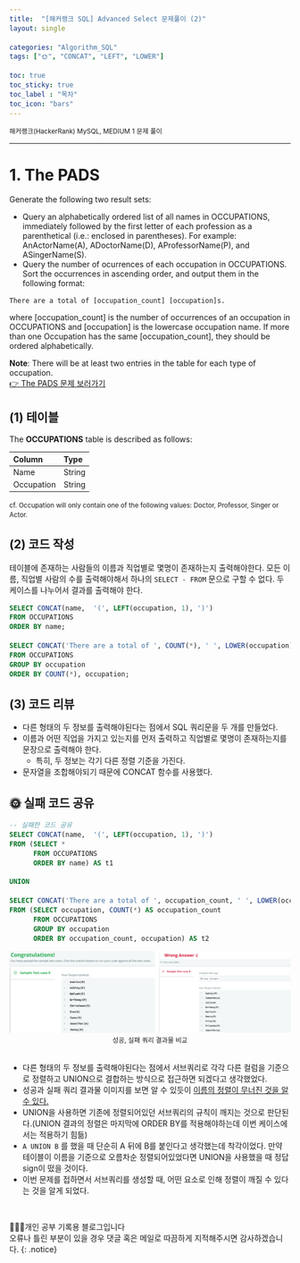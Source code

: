```yaml
---
title:  "[해커랭크 SQL] Advanced Select 문제풀이 (2)"
layout: single

categories: "Algorithm_SQL"
tags: ["🌞", "CONCAT", "LEFT", "LOWER"]

toc: true
toc_sticky: true
toc_label : "목차"
toc_icon: "bars"
---
```


<small>해커랭크(HackerRank) MySQL, MEDIUM 1 문제 풀이</small>

***

# 1. The PADS
Generate the following two result sets:

- Query an alphabetically ordered list of all names in OCCUPATIONS, immediately followed by the first letter of each profession as a parenthetical (i.e.: enclosed in parentheses). For example: AnActorName(A), ADoctorName(D), AProfessorName(P), and ASingerName(S).
- Query the number of ocurrences of each occupation in OCCUPATIONS. Sort the occurrences in ascending order, and output them in the following format:

```
There are a total of [occupation_count] [occupation]s.
```
where [occupation_count] is the number of occurrences of an occupation in OCCUPATIONS and [occupation] is the lowercase occupation name. If more than one Occupation has the same [occupation_count], they should be ordered alphabetically.

**Note**: There will be at least two entries in the table for each type of occupation.<br>
[👉 The PADS 문제 보러가기](https://www.hackerrank.com/challenges/the-pads/problem?isFullScreen=true)


## (1) 테이블
The **OCCUPATIONS** table is described as follows:

| Column | Type |
|:-------|:-----|
| Name | String |
| Occupation | String |

<small>cf. Occupation will only contain one of the following values: Doctor, Professor, Singer or Actor.</small>

## (2) 코드 작성
테이블에 존재하는 사람들의 이름과 직업별로 몇명이 존재하는지 출력해야한다. 모든 이름, 직업별 사람의 수를 출력해야해서 하나의 ```SELECT - FROM``` 문으로 구할 수 없다. 두 케이스를 나누어서 결과를 출력해야 한다.

```sql
SELECT CONCAT(name,  '(', LEFT(occupation, 1), ')')
FROM OCCUPATIONS 
ORDER BY name;

SELECT CONCAT('There are a total of ', COUNT(*), ' ', LOWER(occupation), 's.')
FROM OCCUPATIONS 
GROUP BY occupation
ORDER BY COUNT(*), occupation;
```

## (3) 코드 리뷰
- 다른 형태의 두 정보를 출력해야된다는 점에서 SQL 쿼리문을 두 개를 만들었다.
- 이름과 어떤 직업을 가지고 있는지를 먼저 출력하고 직업별로 몇명이 존재하는지를 문장으로 출력해야 한다.
  - 특히, 두 정보는 각기 다른 정렬 기준을 가진다.
- 문자열을 조합해야되기 때문에 CONCAT 함수를 사용했다.


## 🌞 실패 코드 공유
```sql
-- 실패한 코드 공유
SELECT CONCAT(name,  '(', LEFT(occupation, 1), ')')
FROM (SELECT * 
      FROM OCCUPATIONS 
      ORDER BY name) AS t1

UNION

SELECT CONCAT('There are a total of ', occupation_count, ' ', LOWER(occupation), 's.')
FROM (SELECT occupation, COUNT(*) AS occupation_count 
      FROM OCCUPATIONS 
      GROUP BY occupation
      ORDER BY occupation_count, occupation) AS t2
```

<div style="text-align : center;">
<img src="/assets/images/algorithm/hackerrank_11_1.png">
</div>
<center><small>성공, 실패 쿼리 결과물 비교</small></center>

<br>

- 다른 형태의 두 정보를 출력해야된다는 점에서 서브쿼리로 각각 다른 컬럼을 기준으로 정렬하고 UNION으로 결합하는 방식으로 접근하면 되겠다고 생각했었다.
- 성공과 실패 쿼리 결과물 이미지를 보면 알 수 있듯이 <u>이름의 정렬이 무너진 것을 알 수 있다.</u>
- UNION을 사용하면 기존에 정렬되어있던 서브쿼리의 규칙이 깨지는 것으로 판단된다.(UNION 결과의 정렬은 마지막에 ORDER BY를 적용해야하는데 이번 케이스에서는 적용하기 힘듦)
- ```A UNION B``` 를 했을 때 단순히 A 뒤에 B를 붙인다고 생각했는데 착각이었다. 만약 테이블이 이름을 기준으로 오름차순 정렬되어있었다면 UNION을 사용했을 때 정답 sign이 떴을 것이다.
- 이번 문제를 접하면서 서브쿼리를 생성할 때, 어떤 요소로 인해 정렬이 깨질 수 있다는 것을 알게 되었다.

<br>

👩🏻‍💻개인 공부 기록용 블로그입니다
<br>오류나 틀린 부분이 있을 경우 댓글 혹은 메일로 따끔하게 지적해주시면 감사하겠습니다.
{: .notice}